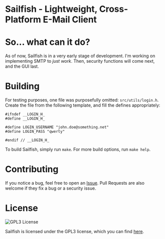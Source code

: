 # Sailfish - Lightweight, Cross-Platform E-Mail Client

# So... what can it do?

As of now, Sailfish is in a very early stage of development. I'm working on implementing SMTP to _just work_. Then, security functions will come next, and the GUI last.

# Building

For testing purposes, one file was purposefully omitted: `src/utils/login.h`.
Create the file from the following template, and fill the defines appropriately:
```
#ifndef __LOGIN_H_
#define __LOGIN_H_

#define LOGIN_USERNAME "john.doe@something.net"
#define LOGIN_PASS "qwerty"

#endif // __LOGIN_H_
```

To build Sailfish, simply run `make`. For more build options, run `make help`.

# Contributing

If you notice a bug, feel free to open an [Issue](https://github.com/schkwve/sailfish/issues).
Pull Requests are also welcome if they fix a bug or a security issue.

# License

![GPL3 License](https://www.gnu.org/graphics/gplv3-with-text-136x68.png)

Sailfish is licensed under the GPL3 license, which you can find [here](LICENSE.md).